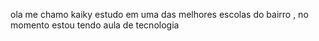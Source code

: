 ola me chamo kaiky estudo em uma das melhores escolas do bairro , no momento estou tendo aula de tecnologia 
